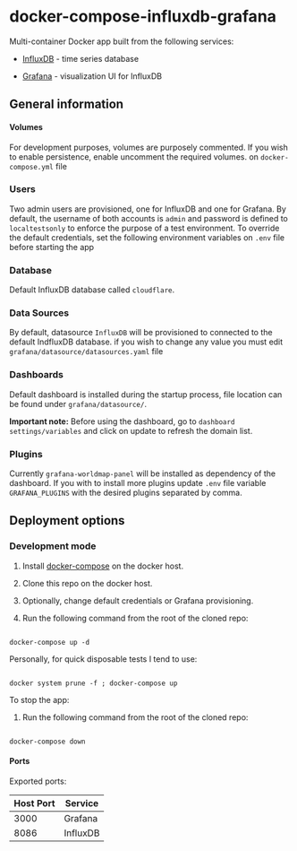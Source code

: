 # docker-compose-influxdb-grafana

  

Multi-container Docker app built from the following services:

  

*  [InfluxDB](https://github.com/influxdata/influxdb) - time series database

*  [Grafana](https://github.com/grafana/grafana) - visualization UI for InfluxDB

  
  

## General information

#### Volumes

For development purposes, volumes are purposely commented. If you wish to enable persistence, enable uncomment the required volumes. on `docker-compose.yml` file

  

### Users

  

Two admin users are provisioned, one for InfluxDB and one for Grafana. By default, the username of both accounts is `admin` and password is defined to `localtestsonly` to enforce the purpose of a test environment. To override the default credentials, set the following environment variables on `.env` file before starting the app

  

### Database

  

Default InfluxDB database called `cloudflare`.

  

### Data Sources

  

By default, datasource `InfluxDB` will be provisioned to connected to the default IndfluxDB database. if you wish to change any value you must edit `grafana/datasource/datasources.yaml` file

  

### Dashboards
Default dashboard is installed during the startup process, file location can be found under `grafana/datasource/`. 

**Important note:** Before using the dashboard, go to `dashboard settings/variables` and click on update to refresh the domain list.

  

### Plugins

Currently `grafana-worldmap-panel` will be installed as dependency of the dashboard. If you with to install more plugins update `.env` file variable `GRAFANA_PLUGINS` with the desired plugins separated by comma.

  

## Deployment options

  

### Development mode

  

1. Install [docker-compose](https://docs.docker.com/compose/install/) on the docker host.

1. Clone this repo on the docker host.

1. Optionally, change default credentials or Grafana provisioning.

1. Run the following command from the root of the cloned repo:

```

docker-compose up -d

```

Personally, for quick disposable tests I tend to use:

```

docker system prune -f ; docker-compose up

```

  

To stop the app:

  

1. Run the following command from the root of the cloned repo:

```

docker-compose down

```

  

#### Ports

  

Exported ports:

| Host Port | Service |
|--|--|
| 3000 | Grafana |
| 8086 | InfluxDB |
